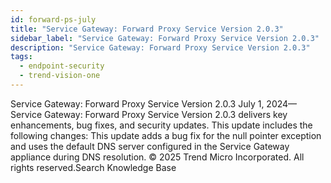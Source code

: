 ```yaml
---
id: forward-ps-july
title: "Service Gateway: Forward Proxy Service Version 2.0.3"
sidebar_label: "Service Gateway: Forward Proxy Service Version 2.0.3"
description: "Service Gateway: Forward Proxy Service Version 2.0.3"
tags:
  - endpoint-security
  - trend-vision-one
---
```


 Service Gateway: Forward Proxy Service Version 2.0.3 July 1, 2024—Service Gateway: Forward Proxy Service Version 2.0.3 delivers key enhancements, bug fixes, and security updates. This update includes the following changes: This update adds a bug fix for the null pointer exception and uses the default DNS server configured in the Service Gateway appliance during DNS resolution. © 2025 Trend Micro Incorporated. All rights reserved.Search Knowledge Base